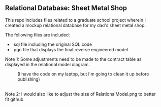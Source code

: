 ## Relational Database: Sheet Metal Shop

This repo includes files related to a graduate school project wherein I created a mockup relational database for my dad's sheet metal shop. 

The following files are included:
- .sql file including the original SQL code
- .pgn file that displays the final reverse engineered model

Note 1: Some adjustments need to be made to the contract table as displayed in the relational model diagram.
</br><p style="margin-left: 40px">(I have the code on my laptop, but I'm going to clean it up before publishing)</p>
</br>Note 2: I would also like to adjust the size of RelationalModel.png to better fit github. 
